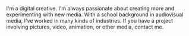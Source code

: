 <p>I'm a digital creative. I'm always passionate about creating more and experimenting with new media. With a school background in audiovisual media, I've worked in many kinds of industries. If you have a project involving pictures, video, animation, or other media, contact me.</p>
